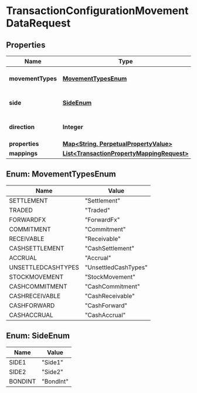 

# TransactionConfigurationMovementDataRequest

## Properties

Name | Type | Description | Notes
------------ | ------------- | ------------- | -------------
**movementTypes** | [**MovementTypesEnum**](#MovementTypesEnum) | The Movement Types | 
**side** | [**SideEnum**](#SideEnum) | The Movement Side | 
**direction** | **Integer** | The Movement direction | 
**properties** | [**Map&lt;String, PerpetualPropertyValue&gt;**](PerpetualPropertyValue.md) |  |  [optional]
**mappings** | [**List&lt;TransactionPropertyMappingRequest&gt;**](TransactionPropertyMappingRequest.md) |  |  [optional]



## Enum: MovementTypesEnum

Name | Value
---- | -----
SETTLEMENT | &quot;Settlement&quot;
TRADED | &quot;Traded&quot;
FORWARDFX | &quot;ForwardFx&quot;
COMMITMENT | &quot;Commitment&quot;
RECEIVABLE | &quot;Receivable&quot;
CASHSETTLEMENT | &quot;CashSettlement&quot;
ACCRUAL | &quot;Accrual&quot;
UNSETTLEDCASHTYPES | &quot;UnsettledCashTypes&quot;
STOCKMOVEMENT | &quot;StockMovement&quot;
CASHCOMMITMENT | &quot;CashCommitment&quot;
CASHRECEIVABLE | &quot;CashReceivable&quot;
CASHFORWARD | &quot;CashForward&quot;
CASHACCRUAL | &quot;CashAccrual&quot;



## Enum: SideEnum

Name | Value
---- | -----
SIDE1 | &quot;Side1&quot;
SIDE2 | &quot;Side2&quot;
BONDINT | &quot;BondInt&quot;



